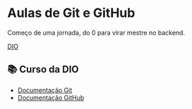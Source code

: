 # Aulas de Git e GitHub

Começo de uma jornada, do 0 para virar mestre no backend.

[DIO](https://web.dio.me/course/versionamento-de-codigo-com-git-e-github/learning/dd17c56e-2327-493c-942a-358a49a26549?back=/track/coding-future-avanade-net-developer&tab=undefined&moduleId=undefined)

## 📚 Curso da DIO
- [Documentação Git]()
- [Documentação GitHub]()